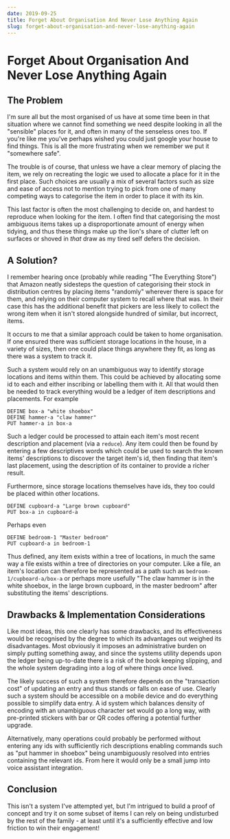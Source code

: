 ```yaml
---
date: 2019-09-25
title: Forget About Organisation And Never Lose Anything Again
slug: forget-about-organisation-and-never-lose-anything-again
---
```


# Forget About Organisation And Never Lose Anything Again

## The Problem
I'm sure all but the most organised of us have at some time been in that situation where we cannot find something we need despite looking in all the "sensible" places for it, and often in many of the senseless ones too. If you're like me you've perhaps wished you could just google your house to find things. This is all the more frustrating when we remember we put it "somewhere safe".

The trouble is of course, that unless we have a clear memory of placing the item, we rely on recreating the logic we used to allocate a place for it in the first place. Such choices are usually a mix of several factors such as size and ease of access not to mention trying to pick from one of many competing ways to categorise the item in order to place it with its kin.

This last factor is often the most challenging to decide on, and hardest to reproduce when looking for the item. I often find that categorising the most ambiguous items takes up a disproportionate amount of energy when tidying, and thus these things make up the lion's share of clutter left on surfaces or shoved in _that_ draw as my tired self defers the decision.

## A Solution?
I remember hearing once (probably while reading "The Everything Store") that Amazon neatly sidesteps the question of categorising their stock in distribution centres by placing items "randomly" wherever there is space for them, and relying on their computer system to recall where that was. In their case this has the additional benefit that pickers are less likely to collect the wrong item when it isn't stored alongside hundred of similar, but incorrect, items.

It occurs to me that a similar approach could be taken to home organisation. If one ensured there was sufficient storage locations in the house, in a variety of sizes, then one could place things anywhere they fit, as long as there was a system to track it.

Such a system would rely on an unambiguous way to identify storage locations and items within them. This could be achieved by allocating some id to each and either inscribing or labelling them with it. All that would then be needed to track everything would be a ledger of item descriptions and placements. For example
```
DEFINE box-a "white shoebox"
DEFINE hammer-a "claw hammer"
PUT hammer-a in box-a
```

Such a ledger could be processed to attain each item's most recent description and placement (via a `reduce`). Any item could then be found by entering a few descriptives words which could be used to search the known items' descriptions to discover the target item's id, then finding that item's last placement, using the description of its container to provide a richer result.

Furthermore, since storage locations themselves have ids, they too could be placed within other locations.
```
DEFINE cupboard-a "Large brown cupboard"
PUT box-a in cupboard-a
```

Perhaps even
```
DEFINE bedroom-1 "Master bedroom"
PUT cupboard-a in bedroom-1
```

Thus defined, any item exists within a tree of locations, in much the same way a file exists within a tree of directories on your computer. Like a file, an item's location can therefore be represented as a path such as `bedroom-1/cupboard-a/box-a` or perhaps more usefully "The claw hammer is in the white shoebox, in the large brown cupboard, in the master bedroom" after substituting the items' descriptions.

## Drawbacks & Implementation Considerations
Like most ideas, this one clearly has some drawbacks, and its effectiveness would be recognised by the degree to which its advantages out weighed its disadvantages. Most obviously it imposes an administrative burden on simply putting something away, and since the systems utility depends upon the ledger being up-to-date there is a risk of the book keeping slipping, and the whole system degrading into a log of where things _once_ lived.

The likely success of such a system therefore depends on the "transaction cost" of updating an entry and thus stands or falls on ease of use. Clearly such a system should be accessible on a mobile device and do everything possible to simplify data entry. A id system which balances density of encoding with an unambiguous character set would go a long way, with pre-printed stickers with bar or QR codes offering a potential further upgrade.

Alternatively, many operations could probably be performed without entering any ids with sufficiently rich descriptions enabling commands such as "put hammer in shoebox" being unambiguously resolved into entries containing the relevant ids. From here it would only be a small jump into voice assistant integration.

## Conclusion
This isn't a system I've attempted yet, but I'm intrigued to build a proof of concept and try it on some subset of items I can rely on being undisturbed by the rest of the family - at least until it's a sufficiently effective and low friction to win their engagement!